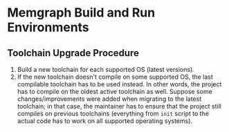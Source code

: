 # Memgraph Build and Run Environments

## Toolchain Upgrade Procedure

1) Build a new toolchain for each supported OS (latest versions).
2) If the new toolchain doesn't compile on some supported OS, the last
   compilable toolchain has to be used instead. In other words, the project has
   to compile on the oldest active toolchain as well. Suppose some
   changes/improvements were added when migrating to the latest toolchain; in
   that case, the maintainer has to ensure that the project still compiles on
   previous toolchains (everything from `init` script to the actual code has to
   work on all supported operating systems).
